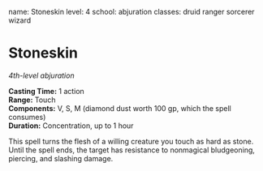 name: Stoneskin level: 4 school: abjuration classes: druid ranger sorcerer wizard

# Stoneskin
_4th-level abjuration_

**Casting Time:** 1 action    
**Range:** Touch    
**Components:** V, S, M (diamond dust worth 100 gp, which the spell consumes)    
**Duration:** Concentration, up to 1 hour

This spell turns the flesh of a willing creature you touch as hard as stone. Until the spell ends, the target has resistance to nonmagical bludgeoning, piercing, and slashing damage. 